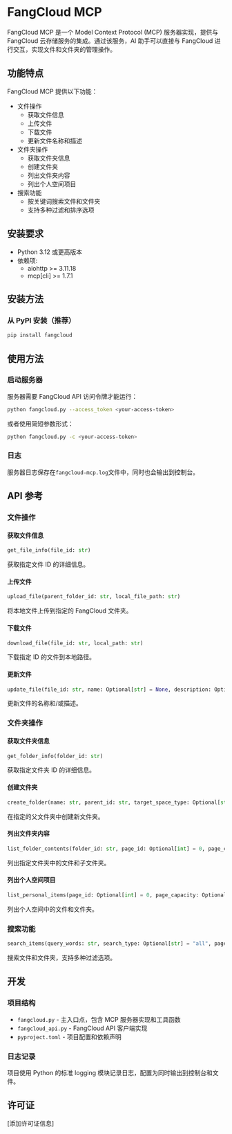 # FangCloud MCP

FangCloud MCP 是一个 Model Context Protocol (MCP) 服务器实现，提供与 FangCloud 云存储服务的集成。通过该服务，AI 助手可以直接与 FangCloud 进行交互，实现文件和文件夹的管理操作。

## 功能特点

FangCloud MCP 提供以下功能：

- 文件操作
  - 获取文件信息
  - 上传文件
  - 下载文件
  - 更新文件名称和描述
- 文件夹操作
  - 获取文件夹信息
  - 创建文件夹
  - 列出文件夹内容
  - 列出个人空间项目
- 搜索功能
  - 按关键词搜索文件和文件夹
  - 支持多种过滤和排序选项

## 安装要求

- Python 3.12 或更高版本
- 依赖项:
  - aiohttp >= 3.11.18
  - mcp[cli] >= 1.7.1

## 安装方法

### 从 PyPI 安装（推荐）

```bash
pip install fangcloud
```

## 使用方法

### 启动服务器

服务器需要 FangCloud API 访问令牌才能运行：

```bash
python fangcloud.py --access_token <your-access-token>
```

或者使用简短参数形式：

```bash
python fangcloud.py -c <your-access-token>
```

### 日志

服务器日志保存在`fangcloud-mcp.log`文件中，同时也会输出到控制台。

## API 参考

### 文件操作

#### 获取文件信息

```python
get_file_info(file_id: str)
```

获取指定文件 ID 的详细信息。

#### 上传文件

```python
upload_file(parent_folder_id: str, local_file_path: str)
```

将本地文件上传到指定的 FangCloud 文件夹。

#### 下载文件

```python
download_file(file_id: str, local_path: str)
```

下载指定 ID 的文件到本地路径。

#### 更新文件

```python
update_file(file_id: str, name: Optional[str] = None, description: Optional[str] = None)
```

更新文件的名称和/或描述。

### 文件夹操作

#### 获取文件夹信息

```python
get_folder_info(folder_id: str)
```

获取指定文件夹 ID 的详细信息。

#### 创建文件夹

```python
create_folder(name: str, parent_id: str, target_space_type: Optional[str] = None, target_space_id: Optional[str] = None)
```

在指定的父文件夹中创建新文件夹。

#### 列出文件夹内容

```python
list_folder_contents(folder_id: str, page_id: Optional[int] = 0, page_capacity: Optional[int] = 20, type_filter: Optional[str] = "all", sort_by: Optional[str] = "date", sort_direction: Optional[str] = "desc")
```

列出指定文件夹中的文件和子文件夹。

#### 列出个人空间项目

```python
list_personal_items(page_id: Optional[int] = 0, page_capacity: Optional[int] = 20, type_filter: Optional[str] = "all", sort_by: Optional[str] = "date", sort_direction: Optional[str] = "desc")
```

列出个人空间中的文件和文件夹。

### 搜索功能

```python
search_items(query_words: str, search_type: Optional[str] = "all", page_id: Optional[int] = 0, search_in_folder: Optional[str] = None, query_filter: Optional[str] = "all", updated_time_range: Optional[str] = None)
```

搜索文件和文件夹，支持多种过滤选项。

## 开发

### 项目结构

- `fangcloud.py` - 主入口点，包含 MCP 服务器实现和工具函数
- `fangcloud_api.py` - FangCloud API 客户端实现
- `pyproject.toml` - 项目配置和依赖声明

### 日志记录

项目使用 Python 的标准 logging 模块记录日志，配置为同时输出到控制台和文件。

## 许可证

[添加许可证信息]
